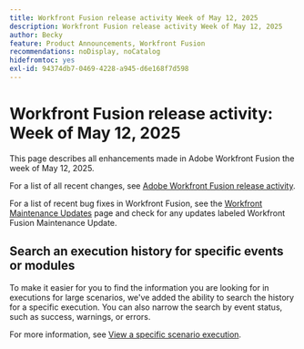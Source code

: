 ```yaml
---
title: Workfront Fusion release activity Week of May 12, 2025
description: Workfront Fusion release activity Week of May 12, 2025
author: Becky
feature: Product Announcements, Workfront Fusion
recommendations: noDisplay, noCatalog
hidefromtoc: yes
exl-id: 94374db7-0469-4228-a945-d6e168f7d598
---
```

# Workfront Fusion release activity: Week of May 12, 2025

This page describes all enhancements made in Adobe Workfront Fusion the week of May 12, 2025.

For a list of all recent changes, see [Adobe Workfront Fusion release activity](/help/workfront-fusion/fusion-product-releases/fusion-release-activity.md).

For a list of recent bug fixes in Workfront Fusion, see the [Workfront Maintenance Updates](https://experienceleague.adobe.com/en/docs/workfront-known-issues/releases/current-updates) page and check for any updates labeled Workfront Fusion Maintenance Update.

## Search an execution history for specific events or modules

To make it easier for you to find the information you are looking for in executions for large scenarios, we've added the ability to search the history for a specific execution. You can also narrow the search by event status, such as success, warnings, or errors. 

For more information, see [View a specific scenario execution](/help/workfront-fusion/manage-scenarios/view-a-specific-scenario-execution.md).
